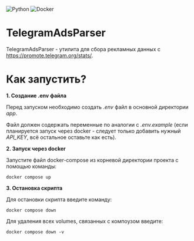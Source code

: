 ![Python](https://img.shields.io/badge/Python-14354C?style=badge&logo=python&logoColor=white)
![Docker](https://img.shields.io/badge/docker-%230db7ed.svg?style=badge&logo=docker&logoColor=white)

# TelegramAdsParser

TelegramAdsParser - утилита для сбора рекламных данных с https://promote.telegram.org/stats/.

# Как запустить?

**1. Создание .env файла**

Перед запуском необходимо создать *.env* файл в основной директории *app*.

Файл должен содержать переменные по аналогии с *.env.example* (если планируется запуск через docker - следует только добавить нужный *API_KEY*, всё остальное оставьте как есть).

**2. Запуск через docker**

Запустите файл docker-compose из корневой директории проекта с помощью команды:
```
docker compose up 
```

**3. Остановка скрипта**

Для остановки скрипта введите команду:
```
docker compose down
```

Для удаления всех volumes, связанных с компоузом введите:
```
docker compose down -v
```

